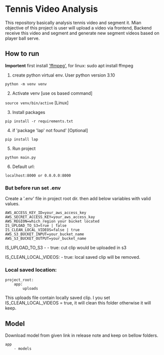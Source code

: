 # Tennis Video Analysis
This repository basically analysis tennis video and segment it. 
Mian objective of this project is user will upload a video via frontend, 
Backend receive this video and segment and generate new segment videos based on 
player ball serve. 

## How to run
**Importent** first install ['ffmpeg'](https://ffmpeg.org/), for linux: sudo apt install ffmpeg
1. create  python virtual env.
User python version 3.10

``python -m venv venv``

2. Activate venv [use os based command]

``source venv/bin/active`` [Linux]

3. Install packages

``pip install -r requirements.txt``

4. if 'package 'lap' not found' [Optional]

``pip install lap``

5. Run project

``python main.py``

6. Default url:

``localhost:8000 or 0.0.0.0:8000``


### But before run set .env
Create a '.env' file in project root dir. then add below variables with valid values. 
```angular2html
AWS_ACCESS_KEY_ID=your_aws_access_key
AWS_SECRET_ACCESS_KEY=your_aws_access_kay
AWS_REGION=which_region your bucket located
IS_UPLOAD_TO_S3=true | false
IS_CLEAN_LOCAL_VIDEOS=false | true
AWS_S3_BUCKET_INPUT=your_bucket_name
AWS_S3_BUCKET_OUTPUT=your_bucket_name
```
IS_UPLOAD_TO_S3 - 
    - true: cut clip would be uploaded in s3

IS_CLEAN_LOCAL_VIDEOS:
    - true: local saved clip will be removed. 

### Local saved location:
```
project_root:
    app:
        uploads
```
This uploads file contain locally saved clip. 
I you set 
IS_CLEAN_LOCAL_VIDEOS = true, it will clean this folder
otherwise it will keep. 


## Model 
Download model from given link in release note and
keep on bellow folders. 
```angular2html
app
    - models
```
